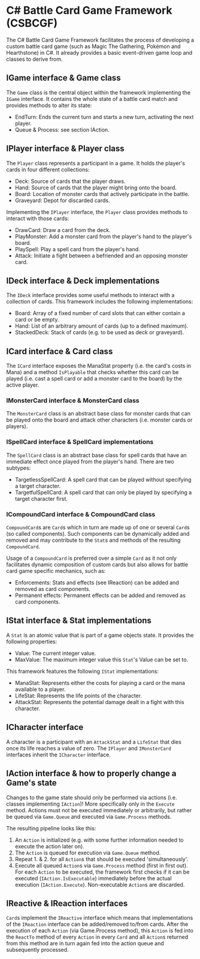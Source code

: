 ﻿# C# Battle Card Game Framework (CSBCGF)

The C# Battle Card Game Framework facilitates the process of developing a custom
battle card game (such as Magic The Gathering, Pokémon and Hearthstone) in C#.
It already provides a basic event-driven game loop and classes to derive from.

## IGame interface & Game class

The ``Game`` class is the central object within the framework implementing the
``IGame`` interface. It contains the whole state of a battle card match and
provides methods to alter its state:
- EndTurn: Ends the current turn and starts a new turn, activating the next player.
- Queue & Process: see section IAction.

## IPlayer interface & Player class

The ``Player`` class represents a participant in a game. It holds the player's
cards in four different collections:
- Deck: Source of cards that the player draws.
- Hand: Source of cards that the player might bring onto the board.
- Board: Location of monster cards that actively participate in the battle.
- Graveyard: Depot for discarded cards.

Implementing the ``IPlayer`` interface, the ``Player`` class provides methods
to interact with those cards:
- DrawCard: Draw a card from the deck.
- PlayMonster: Add a monster card from the player's hand to the player's board.
- PlaySpell: Play a spell card from the player's hand.
- Attack: Initiate a fight between a befriended and an opposing monster card.

## IDeck interface & Deck implementations

The ``IDeck`` interface provides some useful methods to interact with a
collection of cards. This framework includes the following implementations:
- Board: Array of a fixed number of card slots that can either contain a card
or be empty.
- Hand: List of an arbitrary amount of cards (up to a defined maximum).
- StackedDeck: Stack of cards (e.g. to be used as deck or graveyard).

## ICard interface & Card class

The ``ICard`` interface exposes the ManaStat property (i.e. the card's costs
in Mana) and a method ``IsPlayable`` that checks whether this card can be
played (i.e. cast a spell card or add a monster card to the board) by the
active player.

### IMonsterCard interface & MonsterCard class

The ``MonsterCard`` class is an abstract base class for monster cards that can
be played onto the board and attack other characters (i.e. monster cards or players).

### ISpellCard interface & SpellCard implementations

The ``SpellCard`` class is an abstract base class for spell cards that have an
immediate effect once played from the player's hand. There are two subtypes:
- TargetlessSpellCard: A spell card that can be played without specifying a
target character.
- TargetfulSpellCard: A spell card that can only be played by specifying a
target character first.

### ICompoundCard interface & CompoundCard class

``CompoundCard``s are ``Card``s which in turn are made up of one or several
``Card``s (so called components). Such components can be dynamically added
and removed and may contribute to the ``Stat``s and methods of the resulting
``CompoundCard``.

Usage of a ``CompoundCard`` is preferred over a simple ``Card`` as it not only
facilitates dynamic composition of custom cards but also allows for battle
card game specific mechanics, such as:
- Enforcements: Stats and effects (see IReaction) can be added and removed
as card components.
- Permanent effects: Permanent effects can be added and removed as card
components.

## IStat interface & Stat implementations

A ``Stat`` is an atomic value that is part of a game objects state. It provides
the following properties:
- Value: The current integer value.
- MaxValue: The maximum integer value this ``Stat``'s Value can be set to.

This framework features the following ``IStat`` implementations:
- ManaStat: Represents either the costs for playing a card or the mana available
to a player.
- LifeStat: Represents the life points of the character.
- AttackStat: Represents the potential damage dealt in a fight with this
character.

## ICharacter interface

A character is a participant with an ``AttackStat`` and a ``LifeStat`` that
dies once its life reaches a value of zero. The ``IPlayer`` and ``IMonsterCard``
interfaces inherit the ``ICharacter`` interface.

## IAction interface & how to properly change a Game's state

Changes to the game state should only be performed via actions (i.e. classes
implementing ``IAction``)! More specifically only in the ``Execute`` method.
Actions must not be executed immediately or arbitrarily, but rather be queued
via ``Game.Queue`` and executed via ``Game.Process`` methods.

The resulting pipeline looks like this:
1. An ``Action`` is initialized (e.g. with some further information needed to
execute the action later on).
2. The ``Action`` is queued for execution via ``Game.Queue`` method.
3. Repeat 1. & 2. for all ``Action``s that should be executed 'simultaneously'.
4. Execute all queued ``Action``s via ``Game.Process`` method (first in first out).
For each ``Action`` to be executed, the framework first checks if it can be
executed (``IAction.IsExecutable``) immediately before the actual execution
(``IAction.Execute``). Non-executable ``Action``s are discarded.

## IReactive & IReaction interfaces

``Card``s implement the ``IReactive`` interface which means that implementations
of the ``IReaction`` interface can be added/removed to/from cards. After the
execution of each ``Action`` (via Game.Process method), this ``Action`` is fed into
the ``ReactTo`` method of every ``Action`` in every ``Card`` and all ``Action``s
returned from this method are in turn again fed into the action queue and
subsequently processed.
